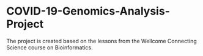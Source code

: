 # COVID-19-Genomics-Analysis-Project
The project is created based on the lessons from the Wellcome Connecting Science course on Bioinformatics.
